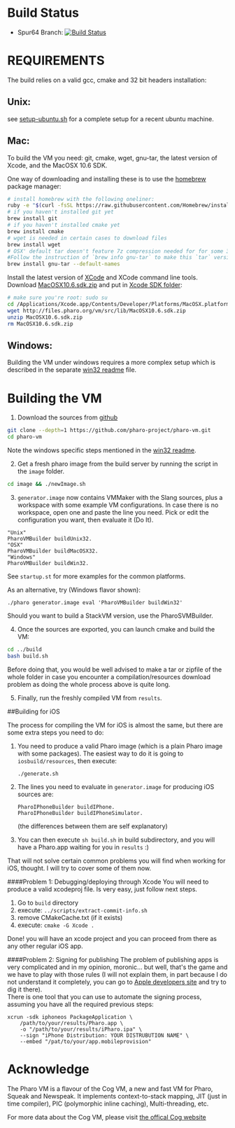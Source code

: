 Build Status
============
- Spur64 Branch: [![Build Status](https://travis-ci.org/estebanlm/pharo-vm.png?branch=spur64)](https://travis-ci.org/estebanlm/pharo-vm)

REQUIREMENTS
============

The build relies on a valid gcc, cmake and 32 bit headers installation:

Unix:
-----
see [setup-ubuntu.sh](scripts/setup-ubuntu.sh) for a complete setup for a recent ubuntu machine.

Mac:
-----
To build the VM you need: git, cmake, wget, gnu-tar, the latest version of Xcode, and the MacOSX 10.6 SDK.

One way of downloading and installing these is to use the [homebrew](http://brew.sh/) package manager:
```bash
# install homebrew with the following oneliner:
ruby -e "$(curl -fsSL https://raw.githubusercontent.com/Homebrew/install/master/install)"
# if you haven't installed git yet
brew install git
# if you haven't installed cmake yet
brew install cmake
# wget is needed in certain cases to download files
brew install wget
# OSX' default tar doesn't feature 7z compression needed for for some 3rd party libs
#Follow the instruction of `brew info gnu-tar` to make this `tar` version the system default
brew install gnu-tar --default-names
```

Install the latest version of [XCode](https://itunes.apple.com/en/app/xcode/id4977998350) and XCode command line tools.
Download [MacOSX10.6.sdk.zip](http://files.pharo.org/vm/src/lib/MacOSX10.6.sdk.zip) and put in [Xcode SDK folder](file:///Applications/Xcode.app/Contents/Developer/Platforms/MacOSX.platform/Developer/SDKs):
```bash	  
# make sure you're root: sudo su
cd /Applications/Xcode.app/Contents/Developer/Platforms/MacOSX.platform/Developer/SDKs
wget http://files.pharo.org/vm/src/lib/MacOSX10.6.sdk.zip
unzip MacOSX10.6.sdk.zip
rm MacOSX10.6.sdk.zip
```

Windows:
---------
Building the VM under windows requires a more complex setup which is described in the separate [win32 readme](README-Win32.md) file.


Building the VM
================

1. Download the sources from [github](https://github.com/pharo-project/pharo-vm)
 ```bash
 git clone --depth=1 https://github.com/pharo-project/pharo-vm.git
 cd pharo-vm
 ```
 Note the windows specific steps mentioned in the [win32 readme](README-Win32.md).

2. Get a fresh pharo image from the build server by running the script in the `image` folder.
 ```bash
 cd image && ./newImage.sh
 ```

3. `generator.image` now contains VMMaker with the Slang sources, plus a workspace with some
example VM configurations. In case there is no workspace, open one and paste the line you need.
Pick or edit the configuration you want, then evaluate it (Do It).
 ```Smalltalk
 "Unix"
 PharoVMBuilder buildUnix32.
 "OSX"
 PharoVMBuilder buildMacOSX32.
 "Windows"
 PharoVMBuilder buildWin32.
 ```
See `startup.st` for more examples for the common platforms.

As an alternative, try (Windows flavor shown):

```
./pharo generator.image eval 'PharoVMBuilder buildWin32'
```

Should you want to build a StackVM version, use the PharoSVMBuilder.

4. Once the sources are exported, you can launch cmake and build the VM:
```bash
cd ../build
bash build.sh
```

Before doing that, you would be well advised to make a tar or zipfile of the whole folder in case you encounter a compilation/resources download problem as doing the whole process above is quite long.

5. Finally, run the freshly compiled VM from `results`.

##Building for iOS

The process for compiling the VM for iOS is almost the same, but there are some extra steps you need to do:

1. You need to produce a valid Pharo image (which is a plain Pharo image with some packages). The easiest way to do it is going to `iosbuild/resources`, then execute:
	```
	./generate.sh
	```

2. The lines you need to evaluate in `generator.image` for producing iOS sources are:
	```
	PharoIPhoneBuilder buildIPhone.
	PharoIPhoneBuilder buildIPhoneSimulator.
	```
	(the differences between them are self explanatory)

3. You can then execute `sh build.sh` in build subdirectory, and you will have a Pharo.app waiting for you in `results` :) 
	
That will not solve certain common problems you will find when working for iOS, thought. I will try to cover some of them now.

####Problem 1: Debugging/deploying through Xcode 
You will need to produce a valid xcodeproj file. Is very easy, just follow next steps. 

1. Go to `build` directory
2. execute: `../scripts/extract-commit-info.sh`
3. remove CMakeCache.txt (if it exists)
4. execute: `cmake -G Xcode .`

Done! you will have an xcode project and you can proceed from there as any other regular iOS app.

####Problem 2: Signing for publishing
The problem of publishing apps is very complicated and in my opinion, moronic... but well, that's the game and we have to play with those rules (I will not explain them, in part because I do not understand it completely, you can go to [Apple developers site](http://developer.apple.com) and try to dig it there).  
There is one tool that you can use to automate the signing process, assuming you have all the required previous steps:  
```
xcrun -sdk iphoneos PackageApplication \
    /path/to/your/results/Pharo.app \
    -o "/path/to/your/results/iPharo.ipa" \
    --sign "iPhone Distribution: YOUR DISTRUBUTION NAME" \
    --embed "/pat/to/your/app.mobileprovision"
```

Acknowledge
===========
The Pharo VM is a flavour of the Cog VM, a new and fast VM for Pharo, Squeak and Newspeak. It implements context-to-stack mapping, JIT (just in time compiler), PIC (polymorphic inline caching), Multi-threading, etc.  

For more data about the Cog VM, please visit [the offical Cog website](http://www.mirandabanda.org/cog/)
